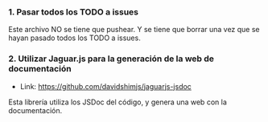 ### 1. Pasar todos los TODO a issues

Este archivo NO se tiene que pushear. Y se tiene que borrar una vez que se hayan pasado todos los TODO a issues.

### 2. Utilizar Jaguar.js para la generación de la web de documentación

- Link: https://github.com/davidshimjs/jaguarjs-jsdoc

Esta librería utiliza los JSDoc del código, y genera una web con la documentación.

